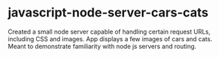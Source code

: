 # javascript-node-server-cars-cats
Created a small node server capable of handling certain request URLs, including CSS and images. App displays a few images of cars and cats. Meant to demonstrate familiarity with node js servers and routing.
